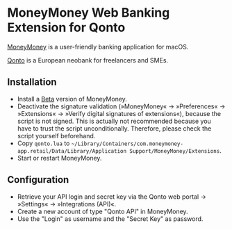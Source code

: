 # MoneyMoney Web Banking Extension for Qonto

[MoneyMoney](https://moneymoney-app.com/) is a user-friendly banking application for macOS.

[Qonto](https://app.qonto.com/) is a European neobank for freelancers and SMEs.

## Installation

* Install a [Beta](https://moneymoney-app.com/beta/) version of MoneyMoney.
* Deactivate the signature validation (»MoneyMoney« → »Preferences« → »Extensions« → »Verify digital signatures of extensions«), because the script is not signed. This is actually not recommended because you have to trust the script unconditionally. Therefore, please check the script yourself beforehand.
* Copy `qonto.lua` to `~/Library/Containers/com.moneymoney-app.retail/Data/Library/Application Support/MoneyMoney/Extensions`.
* Start or restart MoneyMoney.

## Configuration

* Retrieve your API login and secret key via the Qonto web portal → »Settings« → »Integrations (API)«.
* Create a new account of type "Qonto API" in MoneyMoney.
* Use the "Login" as username and the "Secret Key" as password.
